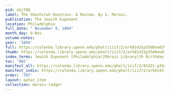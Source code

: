 ```yaml
---
pid: obj788
label: The Shechitah Question. A Review. By S. Morais.
publication: The Jewish Exponent
location: Philadelphia
full_date: " November 9, 1894"
month_day: 9-Nov
volume-notes:
year: '1894'
full: https://colenda.library.upenn.edu/phalt/iiif/2/ark81431p35d8nw83%2FSHA256E-s8286897--517b2bf08bf2cd06e002614c89d3821b8dad74aaceaaa1d1b3ba3f254ea7a9c6.jpeg/full/3500,/0/default.jpg
thumb: https://colenda.library.upenn.edu/phalt/iiif/2/ark81431p35d8nw83%2FSHA256E-s8286897--517b2bf08bf2cd06e002614c89d3821b8dad74aaceaaa1d1b3ba3f254ea7a9c6.jpeg/full/!200,200/0/default.jpg
index_terms: Jewish Exponent (Philadelphia)|Morais Library|th Birthday
toc: '802'
manifest_all: https://colenda.library.upenn.edu/phalt/iiif/2/81431-p35d8nw83/manifest
manifest_indiv: https://colenda.library.upenn.edu/phalt/iiif/2/ark81431p35d8nw83%2FSHA256E-s8286897--517b2bf08bf2cd06e002614c89d3821b8dad74aaceaaa1d1b3ba3f254ea7a9c6.jpeg
order: '787'
layout: qatar_item
collection: morais-ledger
---
```

